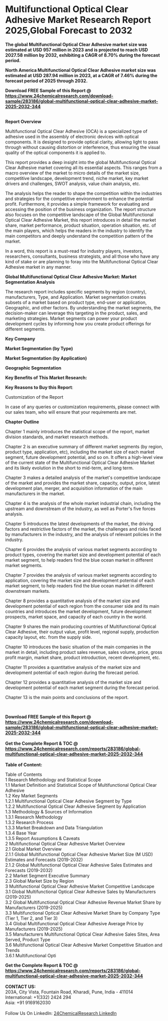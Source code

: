 <h1>Multifunctional Optical Clear Adhesive Market Research Report 2025,Global Forecast to 2032</h1><p><strong>The global Multifunctional Optical Clear Adhesive market size was estimated at USD 957 million in 2023 and is projected to reach USD 2027.58 million by 2032, exhibiting a CAGR of 8.70% during the forecast period.</strong></p><p>
</p><p><strong>North America Multifunctional Optical Clear Adhesive market size was estimated at USD 287.94 million in 2023, at a CAGR of 7.46% during the forecast period of 2025 through 2032.</strong></p><div><b>Download FREE Sample of this Report @ 
            <a href="https://www.24chemicalresearch.com/download-sample/283186/global-multifunctional-optical-clear-adhesive-market-2025-2032-344">
            https://www.24chemicalresearch.com/download-sample/283186/global-multifunctional-optical-clear-adhesive-market-2025-2032-344</a></b></div><br><p>
</p><p><strong>Report Overview</strong></p><p>
</p><p>Multifunctional Optical Clear Adhesive (OCA) is a specialized type of adhesive used in the assembly of electronic devices with optical components. It is designed to provide optical clarity, allowing light to pass through without causing distortion or interference, thus ensuring the visual quality of the optical components it is applied to.</p><p>
</p><p>This report provides a deep insight into the global Multifunctional Optical Clear Adhesive market covering all its essential aspects. This ranges from a macro overview of the market to micro details of the market size, competitive landscape, development trend, niche market, key market drivers and challenges, SWOT analysis, value chain analysis, etc.</p><p>
</p><p>The analysis helps the reader to shape the competition within the industries and strategies for the competitive environment to enhance the potential profit. Furthermore, it provides a simple framework for evaluating and accessing the position of the business organization. The report structure also focuses on the competitive landscape of the Global Multifunctional Optical Clear Adhesive Market, this report introduces in detail the market share, market performance, product situation, operation situation, etc. of the main players, which helps the readers in the industry to identify the main competitors and deeply understand the competition pattern of the market.</p><p>
In a word, this report is a must-read for industry players, investors, researchers, consultants, business strategists, and all those who have any kind of stake or are planning to foray into the Multifunctional Optical Clear Adhesive market in any manner.</p><p>
</p><p><strong>Global Multifunctional Optical Clear Adhesive Market: Market Segmentation Analysis</strong></p><p>
</p><p>The research report includes specific segments by region (country), manufacturers, Type, and Application. Market segmentation creates subsets of a market based on product type, end-user or application, Geographic, and other factors. By understanding the market segments, the decision-maker can leverage this targeting in the product, sales, and marketing strategies. Market segments can power your product development cycles by informing how you create product offerings for different segments.</p><p>
</p><p><strong>Key Company</strong></p><p>
</p><p>
</p><p><strong>Market Segmentation (by Type)</strong></p><p>
</p><p>
</p><p><strong>Market Segmentation (by Application)</strong></p><p>
</p><p>
</p><p><strong>Geographic Segmentation</strong></p><p>
</p><p>
</p><p><strong>Key Benefits of This Market Research:</strong></p><p>
</p><p>
</p><p><strong>Key Reasons to Buy this Report</strong>:</p><p>
</p><p>
</p><p>Customization of the Report</p><p>
In case of any queries or customization requirements, please connect with our sales team, who will ensure that your requirements are met.</p><p>
</p><p><strong>Chapter Outline</strong></p><p>
</p><p>Chapter 1 mainly introduces the statistical scope of the report, market division standards, and market research methods.</p><p>
Chapter 2 is an executive summary of different market segments (by region, product type, application, etc), including the market size of each market segment, future development potential, and so on. It offers a high-level view of the current state of the Multifunctional Optical Clear Adhesive Market and its likely evolution in the short to mid-term, and long term.</p><p>
Chapter 3 makes a detailed analysis of the market's competitive landscape of the market and provides the market share, capacity, output, price, latest development plan, merger, and acquisition information of the main manufacturers in the market.</p><p>
Chapter 4 is the analysis of the whole market industrial chain, including the upstream and downstream of the industry, as well as Porter's five forces analysis.</p><p>
Chapter 5 introduces the latest developments of the market, the driving factors and restrictive factors of the market, the challenges and risks faced by manufacturers in the industry, and the analysis of relevant policies in the industry.</p><p>
Chapter 6 provides the analysis of various market segments according to product types, covering the market size and development potential of each market segment, to help readers find the blue ocean market in different market segments.</p><p>
Chapter 7 provides the analysis of various market segments according to application, covering the market size and development potential of each market segment, to help readers find the blue ocean market in different downstream markets.</p><p>
Chapter 8 provides a quantitative analysis of the market size and development potential of each region from the consumer side and its main countries and introduces the market development, future development prospects, market space, and capacity of each country in the world.</p><p>
Chapter 9 shares the main producing countries of Multifunctional Optical Clear Adhesive, their output value, profit level, regional supply, production capacity layout, etc. from the supply side.</p><p>
Chapter 10 introduces the basic situation of the main companies in the market in detail, including product sales revenue, sales volume, price, gross profit margin, market share, product introduction, recent development, etc.</p><p>
Chapter 11 provides a quantitative analysis of the market size and development potential of each region during the forecast period.</p><p>
Chapter 12 provides a quantitative analysis of the market size and development potential of each market segment during the forecast period.</p><p>
Chapter 13 is the main points and conclusions of the report.</p><p>
 </p><div><b>Download FREE Sample of this Report @ 
            <a href="https://www.24chemicalresearch.com/download-sample/283186/global-multifunctional-optical-clear-adhesive-market-2025-2032-344">
            https://www.24chemicalresearch.com/download-sample/283186/global-multifunctional-optical-clear-adhesive-market-2025-2032-344</a></b></div><br><div><b>Get the Complete Report & TOC @ 
            <a href="https://www.24chemicalresearch.com/reports/283186/global-multifunctional-optical-clear-adhesive-market-2025-2032-344">
            https://www.24chemicalresearch.com/reports/283186/global-multifunctional-optical-clear-adhesive-market-2025-2032-344</a></b></div><br>
            <b>Table of Content:</b><p>Table of Contents<br />
1 Research Methodology and Statistical Scope<br />
1.1 Market Definition and Statistical Scope of Multifunctional Optical Clear Adhesive<br />
1.2 Key Market Segments<br />
1.2.1 Multifunctional Optical Clear Adhesive Segment by Type<br />
1.2.2 Multifunctional Optical Clear Adhesive Segment by Application<br />
1.3 Methodology & Sources of Information<br />
1.3.1 Research Methodology<br />
1.3.2 Research Process<br />
1.3.3 Market Breakdown and Data Triangulation<br />
1.3.4 Base Year<br />
1.3.5 Report Assumptions & Caveats<br />
2 Multifunctional Optical Clear Adhesive Market Overview<br />
2.1 Global Market Overview<br />
2.1.1 Global Multifunctional Optical Clear Adhesive Market Size (M USD) Estimates and Forecasts (2019-2032)<br />
2.1.2 Global Multifunctional Optical Clear Adhesive Sales Estimates and Forecasts (2019-2032)<br />
2.2 Market Segment Executive Summary<br />
2.3 Global Market Size by Region<br />
3 Multifunctional Optical Clear Adhesive Market Competitive Landscape<br />
3.1 Global Multifunctional Optical Clear Adhesive Sales by Manufacturers (2019-2025)<br />
3.2 Global Multifunctional Optical Clear Adhesive Revenue Market Share by Manufacturers (2019-2025)<br />
3.3 Multifunctional Optical Clear Adhesive Market Share by Company Type (Tier 1, Tier 2, and Tier 3)<br />
3.4 Global Multifunctional Optical Clear Adhesive Average Price by Manufacturers (2019-2025)<br />
3.5 Manufacturers Multifunctional Optical Clear Adhesive Sales Sites, Area Served, Product Type<br />
3.6 Multifunctional Optical Clear Adhesive Market Competitive Situation and Trends<br />
3.6.1 Multifunctional Opti</p><div><b>Get the Complete Report & TOC @ 
            <a href="https://www.24chemicalresearch.com/reports/283186/global-multifunctional-optical-clear-adhesive-market-2025-2032-344">
            https://www.24chemicalresearch.com/reports/283186/global-multifunctional-optical-clear-adhesive-market-2025-2032-344</a></b></div><br><b>CONTACT US:</b><br>
            203A, City Vista, Fountain Road, Kharadi, Pune, India - 411014<br>
            International: +1(332) 2424 294<br>
            Asia: +91 9169162030 <br><br>
            Follow Us On LinkedIn: <a href="https://www.linkedin.com/company/24chemicalresearch/">24ChemicalResearch LinkedIn</a>